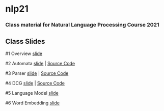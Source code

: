 # nlp21

### Class material for Natural Language Processing Course 2021

## Class Slides
#1 Overview [slide](https://info-ruc.github.io/nlp21/overview.pdf) 

#2 Automata [slide](https://info-ruc.github.io/nlp21/automata.pdf) 
| [Source Code](https://info-ruc.github.io/nlp21/auto.pl)

#3 Parser [slide](https://info-ruc.github.io/nlp21/parser.pdf) 
| [Source Code](https://info-ruc.github.io/nlp21/parser.pl)

#4 DCG [slide](https://info-ruc.github.io/nlp21/dcg.pdf) 
| [Source Code](https://info-ruc.github.io/nlp21/dcg.zip)

#5 Language Model [slide](https://info-ruc.github.io/nlp21/lanmod21.pdf) 

#6 Word Embedding [slide](https://info-ruc.github.io/nlp21/embedding.pdf) 



